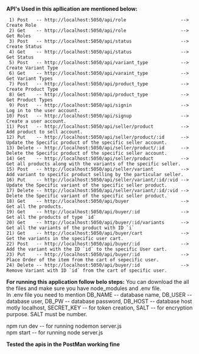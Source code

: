 **API's Used in this apllication are mentioned below:**
```
 1) Post   -- http://localhost:5050/api/role                    --> Create Role
 2) Get    -- http://localhost:5050/api/role                    --> Get Roles 
 3) Post   -- http://localhost:5050/api/status                  --> Create Status
 4) Get    -- http://localhost:5050/api/status                  --> Get Status 
 5) Post   -- http://localhost:5050/api/variant_type            --> Create Variant Type  
 6) Get    -- http://localhost:5050/api/varaint_type            --> Get Variant Types  
 7) Post   -- http://localhost:5050/api/product_type            --> Create Product Type  
 8) Get    -- http://localhost:5050/api/product_type            --> Get Product Types
 9) Post   -- http://localhost:5050/api/signin                  --> Log in to the user account. 
10) Post   -- http://localhost:5050/api/signup                  --> Create a user account.
11) Post   -- http://localhost:5050/api/seller/product          --> Add product to sell account. 
12) Put    -- http://localhost:5050/api/seller/product/:id      --> Update the Specific product of the specific seller account. 
13) Delete -- http://localhost:5050/api/seller/product/:id      --> Delete the Specific product of the specific seller account. 
14) Get    -- http://localhost:5050/api/seller/product          --> Get all products along with the variants of the specific seller. 
15) Post   -- http://localhost:5050/api/seller/variant          --> Add variant to specific product selling by the particular seller. 
16) Put    -- http://localhost:5050/api/seller/variant/:id/:vid --> Update the Specific variant of the specific seller product. 
17) Delete -- http://localhost:5050/api/seller/variant/:id/:vid --> Delete the Specific variant of the specific seller product. 
18) Get    -- http://localhost:5050/api/buyer                   --> Get all the products. 
19) Get    -- http://localhost:5050/api/buyer/:id               --> Get all the products of type `id` 
20) Get    -- http://localhost:5050/api/buyer/:id/variants      --> Get all the variants of the product with ID `i`
21) Get    -- http://localhost:5050/api/buyer/cart              --> Get the variants in the specific user cart. 
22) Post   -- http://localhost:5050/api/buyer/:id               --> Add the variant with the ID `id` to the specific User cart. 
23) Put    -- http://localhost:5050/api/buyer/:id               --> Place Order of the item from the cart of sepecific user.
24) Delete -- http://localhost:5050/api/buyer/:id               --> Remove Variant with ID `id` from the cart of specific user. 
```


**For running this application follow belo steps:**
You can download the all the files and make sure you have node_modules and .env file. </br>
In .env file you need to mention DB_NAME -- database name, DB_USER -- database user, DB_PW -- database password, DB_HOST -- database host motly localhost, SECRET_KEY -- for token creation, SALT -- for encryption purpose. SALT must be number.</br>

npm run dev -- for running nodemon server.js </br>
npm start -- for running node server.js </br>

**Tested the apis in the PostMan working fine**
